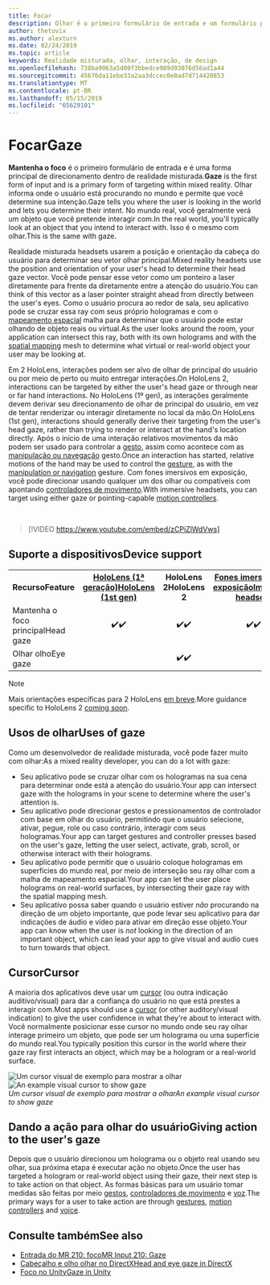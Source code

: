 ```yaml
---
title: Focar
description: Olhar é o primeiro formulário de entrada e um formulário principal de direcionamento de dentro de realidade misturada.
author: thetuvix
ms.author: alexturn
ms.date: 02/24/2019
ms.topic: article
keywords: Realidade misturada, olhar, interação, de design
ms.openlocfilehash: 738ba9063a5d00f3bbedce989d93076d56ad1a44
ms.sourcegitcommit: 45676da11ebe33a2aa3dccec0e8ad7d714420853
ms.translationtype: MT
ms.contentlocale: pt-BR
ms.lasthandoff: 05/15/2019
ms.locfileid: "65629101"
---
```

# <a name="gaze"></a><span data-ttu-id="9408d-104">Focar</span><span class="sxs-lookup"><span data-stu-id="9408d-104">Gaze</span></span>

<span data-ttu-id="9408d-105">**Mantenha o foco** é o primeiro formulário de entrada e é uma forma principal de direcionamento dentro de realidade misturada.</span><span class="sxs-lookup"><span data-stu-id="9408d-105">**Gaze** is the first form of input and is a primary form of targeting within mixed reality.</span></span> <span data-ttu-id="9408d-106">Olhar informa onde o usuário está procurando no mundo e permite que você determine sua intenção.</span><span class="sxs-lookup"><span data-stu-id="9408d-106">Gaze tells you where the user is looking in the world and lets you determine their intent.</span></span> <span data-ttu-id="9408d-107">No mundo real, você geralmente verá um objeto que você pretende interagir com.</span><span class="sxs-lookup"><span data-stu-id="9408d-107">In the real world, you'll typically look at an object that you intend to interact with.</span></span> <span data-ttu-id="9408d-108">Isso é o mesmo com olhar.</span><span class="sxs-lookup"><span data-stu-id="9408d-108">This is the same with gaze.</span></span>

<span data-ttu-id="9408d-109">Realidade misturada headsets usarem a posição e orientação da cabeça do usuário para determinar seu vetor olhar principal.</span><span class="sxs-lookup"><span data-stu-id="9408d-109">Mixed reality headsets use the position and orientation of your user's head to determine their head gaze vector.</span></span> <span data-ttu-id="9408d-110">Você pode pensar esse vetor como um ponteiro a laser diretamente para frente da diretamente entre a atenção do usuário.</span><span class="sxs-lookup"><span data-stu-id="9408d-110">You can think of this vector as a laser pointer straight ahead from directly between the user's eyes.</span></span> <span data-ttu-id="9408d-111">Como o usuário procura ao redor de sala, seu aplicativo pode se cruzar essa ray com seus próprio hologramas e com o [mapeamento espacial](spatial-mapping.md) malha para determinar que o usuário pode estar olhando de objeto reais ou virtual.</span><span class="sxs-lookup"><span data-stu-id="9408d-111">As the user looks around the room, your application can intersect this ray, both with its own holograms and with the [spatial mapping](spatial-mapping.md) mesh to determine what virtual or real-world object your user may be looking at.</span></span>

<span data-ttu-id="9408d-112">Em 2 HoloLens, interações podem ser alvo de olhar de principal do usuário ou por meio de perto ou muito entregar interações.</span><span class="sxs-lookup"><span data-stu-id="9408d-112">On HoloLens 2, interactions can be targeted by either the user's head gaze or through near or far hand interactions.</span></span>  <span data-ttu-id="9408d-113">No HoloLens (1º gen), as interações geralmente devem derivar seu direcionamento de olhar de principal do usuário, em vez de tentar renderizar ou interagir diretamente no local da mão.</span><span class="sxs-lookup"><span data-stu-id="9408d-113">On HoloLens (1st gen), interactions should generally derive their targeting from the user's head gaze, rather than trying to render or interact at the hand's location directly.</span></span> <span data-ttu-id="9408d-114">Após o início de uma interação relativos movimentos da mão podem ser usado para controlar a [gesto](gestures.md), assim como acontece com as [manipulação ou navegação](gestures.md#composite-gestures) gesto.</span><span class="sxs-lookup"><span data-stu-id="9408d-114">Once an interaction has started, relative motions of the hand may be used to control the [gesture](gestures.md), as with the [manipulation or navigation](gestures.md#composite-gestures) gesture.</span></span> <span data-ttu-id="9408d-115">Com fones imersivos em exposição, você pode direcionar usando qualquer um dos olhar ou compatíveis com apontando [controladores de movimento](motion-controllers.md).</span><span class="sxs-lookup"><span data-stu-id="9408d-115">With immersive headsets, you can target using either gaze or pointing-capable [motion controllers](motion-controllers.md).</span></span>

<br>

>[!VIDEO https://www.youtube.com/embed/zCPiZlWdVws]

## <a name="device-support"></a><span data-ttu-id="9408d-116">Suporte a dispositivos</span><span class="sxs-lookup"><span data-stu-id="9408d-116">Device support</span></span>

<table>
<tr>
<th><span data-ttu-id="9408d-117">Recurso</span><span class="sxs-lookup"><span data-stu-id="9408d-117">Feature</span></span></th><th style="width:150px"> <span data-ttu-id="9408d-118"><a href="hololens-hardware-details.md">HoloLens (1ª geração)</a></span><span class="sxs-lookup"><span data-stu-id="9408d-118"><a href="hololens-hardware-details.md">HoloLens (1st gen)</a></span></span></th><th style="width:150px"><span data-ttu-id="9408d-119">HoloLens 2</span><span class="sxs-lookup"><span data-stu-id="9408d-119">HoloLens 2</span></span></th><th style="width:150px"> <span data-ttu-id="9408d-120"><a href="immersive-headset-hardware-details.md">Fones imersivos em exposição</a></span><span class="sxs-lookup"><span data-stu-id="9408d-120"><a href="immersive-headset-hardware-details.md">Immersive headsets</a></span></span></th>
</tr><tr>
<td> <span data-ttu-id="9408d-121">Mantenha o foco principal</span><span class="sxs-lookup"><span data-stu-id="9408d-121">Head gaze</span></span></td><td style="text-align: center;"> <span data-ttu-id="9408d-122">✔️</span><span class="sxs-lookup"><span data-stu-id="9408d-122">✔️</span></span></td><td style="text-align: center;"> <span data-ttu-id="9408d-123">✔️</span><span class="sxs-lookup"><span data-stu-id="9408d-123">✔️</span></span></td><td style="text-align: center;"> <span data-ttu-id="9408d-124">✔️</span><span class="sxs-lookup"><span data-stu-id="9408d-124">✔️</span></span></td>
</tr><tr>
<td> <span data-ttu-id="9408d-125">Olhar olho</span><span class="sxs-lookup"><span data-stu-id="9408d-125">Eye gaze</span></span></td><td></td><td style="text-align: center;"><span data-ttu-id="9408d-126">✔️</span><span class="sxs-lookup"><span data-stu-id="9408d-126">✔️</span></span></td><td></td>
</tr>
</table>

> [!NOTE]
> <span data-ttu-id="9408d-127">Mais orientações específicas para 2 HoloLens [em breve](index.md#news-and-notes).</span><span class="sxs-lookup"><span data-stu-id="9408d-127">More guidance specific to HoloLens 2 [coming soon](index.md#news-and-notes).</span></span>


## <a name="uses-of-gaze"></a><span data-ttu-id="9408d-128">Usos de olhar</span><span class="sxs-lookup"><span data-stu-id="9408d-128">Uses of gaze</span></span>

<span data-ttu-id="9408d-129">Como um desenvolvedor de realidade misturada, você pode fazer muito com olhar:</span><span class="sxs-lookup"><span data-stu-id="9408d-129">As a mixed reality developer, you can do a lot with gaze:</span></span>
* <span data-ttu-id="9408d-130">Seu aplicativo pode se cruzar olhar com os hologramas na sua cena para determinar onde está a atenção do usuário.</span><span class="sxs-lookup"><span data-stu-id="9408d-130">Your app can intersect gaze with the holograms in your scene to determine where the user's attention is.</span></span>
* <span data-ttu-id="9408d-131">Seu aplicativo pode direcionar gestos e pressionamentos de controlador com base em olhar do usuário, permitindo que o usuário selecione, ativar, pegue, role ou caso contrário, interagir com seus hologramas.</span><span class="sxs-lookup"><span data-stu-id="9408d-131">Your app can target gestures and controller presses based on the user's gaze, letting the user select, activate, grab, scroll, or otherwise interact with their holograms.</span></span>
* <span data-ttu-id="9408d-132">Seu aplicativo pode permitir que o usuário coloque hologramas em superfícies do mundo real, por meio de interseção seu ray olhar com a malha de mapeamento espacial.</span><span class="sxs-lookup"><span data-stu-id="9408d-132">Your app can let the user place holograms on real-world surfaces, by intersecting their gaze ray with the spatial mapping mesh.</span></span>
* <span data-ttu-id="9408d-133">Seu aplicativo possa saber quando o usuário estiver *não* procurando na direção de um objeto importante, que pode levar seu aplicativo para dar indicações de áudio e vídeo para ativar em direção esse objeto.</span><span class="sxs-lookup"><span data-stu-id="9408d-133">Your app can know when the user is *not* looking in the direction of an important object, which can lead your app to give visual and audio cues to turn towards that object.</span></span>

## <a name="cursor"></a><span data-ttu-id="9408d-134">Cursor</span><span class="sxs-lookup"><span data-stu-id="9408d-134">Cursor</span></span>

<span data-ttu-id="9408d-135">A maioria dos aplicativos deve usar um [cursor](cursors.md) (ou outra indicação auditivo/visual) para dar a confiança do usuário no que está prestes a interagir com.</span><span class="sxs-lookup"><span data-stu-id="9408d-135">Most apps should use a [cursor](cursors.md) (or other auditory/visual indication) to give the user confidence in what they're about to interact with.</span></span> <span data-ttu-id="9408d-136">Você normalmente posicionar esse cursor no mundo onde seu ray olhar interage primeiro um objeto, que pode ser um holograma ou uma superfície do mundo real.</span><span class="sxs-lookup"><span data-stu-id="9408d-136">You typically position this cursor in the world where their gaze ray first interacts an object, which may be a hologram or a real-world surface.</span></span>

<span data-ttu-id="9408d-137">![Um cursor visual de exemplo para mostrar a olhar](images/cursor.jpg)</span><span class="sxs-lookup"><span data-stu-id="9408d-137">![An example visual cursor to show gaze](images/cursor.jpg)</span></span><br>
<span data-ttu-id="9408d-138">*Um cursor visual de exemplo para mostrar a olhar*</span><span class="sxs-lookup"><span data-stu-id="9408d-138">*An example visual cursor to show gaze*</span></span>

## <a name="giving-action-to-the-users-gaze"></a><span data-ttu-id="9408d-139">Dando a ação para olhar do usuário</span><span class="sxs-lookup"><span data-stu-id="9408d-139">Giving action to the user's gaze</span></span>

<span data-ttu-id="9408d-140">Depois que o usuário direcionou um holograma ou o objeto real usando seu olhar, sua próxima etapa é executar ação no objeto.</span><span class="sxs-lookup"><span data-stu-id="9408d-140">Once the user has targeted a hologram or real-world object using their gaze, their next step is to take action on that object.</span></span> <span data-ttu-id="9408d-141">As formas básicas para um usuário tomar medidas são feitas por meio [gestos](gestures.md), [controladores de movimento](motion-controllers.md) e [voz](voice-input.md).</span><span class="sxs-lookup"><span data-stu-id="9408d-141">The primary ways for a user to take action are through [gestures](gestures.md), [motion controllers](motion-controllers.md) and [voice](voice-input.md).</span></span>

## <a name="see-also"></a><span data-ttu-id="9408d-142">Consulte também</span><span class="sxs-lookup"><span data-stu-id="9408d-142">See also</span></span>
* [<span data-ttu-id="9408d-143">Entrada do MR 210: foco</span><span class="sxs-lookup"><span data-stu-id="9408d-143">MR Input 210: Gaze</span></span>](holograms-210.md)
* [<span data-ttu-id="9408d-144">Cabeçalho e olho olhar no DirectX</span><span class="sxs-lookup"><span data-stu-id="9408d-144">Head and eye gaze in DirectX</span></span>](gaze-in-directx.md)
* [<span data-ttu-id="9408d-145">Foco no Unity</span><span class="sxs-lookup"><span data-stu-id="9408d-145">Gaze in Unity</span></span>](gaze-in-unity.md)
